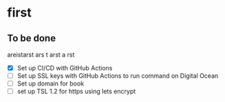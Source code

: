 # first

## To be done

areistarst
ars
t
arst
a
rst

- [x] Set up CI/CD with GitHub Actions
- [ ] Set up SSL keys with GitHub Actions to run command on Digital Ocean
- [ ] Set up domain for book
- [ ] set up TSL 1.2 for https using lets encrypt
